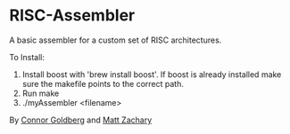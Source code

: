 RISC-Assembler
==============

A basic assembler for a custom set of RISC architectures.

To Install:

1. Install boost with 'brew install boost'. If boost is already installed make sure the makefile points to the correct path.
2. Run make
3. ./myAssembler \<filename\>


By [Connor Goldberg](http://www.connorgoldberg.com "Connor's Website")  and [Matt Zachary](mailto:matt@grsbd.com "Matt's Email")
